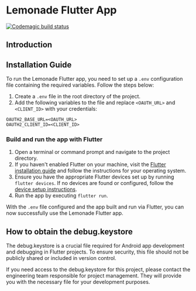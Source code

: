 # Lemonade Flutter App

[![Codemagic build status](https://api.codemagic.io/apps/6493f698db20b1801c5e821b/staging-workflow/status_badge.svg)](https://codemagic.io/apps/6493f698db20b1801c5e821b/staging-workflow/latest_build)

## Introduction

## Installation Guide

To run the Lemonade Flutter app, you need to set up a `.env` configuration file containing the required variables. Follow the steps below:

1. Create a `.env` file in the root directory of the project.
2. Add the following variables to the file and replace `<OAUTH_URL>` and `<CLIENT_ID>` with your credentials:

```env
OAUTH2_BASE_URL=<OAUTH_URL>
OAUTH2_CLIENT_ID=<CLIENT_ID>
```

### Build and run the app with Flutter

1. Open a terminal or command prompt and navigate to the project directory.
2. If you haven't enabled Flutter on your machine, visit the [Flutter installation guide](https://flutter.dev/docs/get-started/install) and follow the instructions for your operating system.
3. Ensure you have the appropriate Flutter devices set up by running `flutter devices`. If no devices are found or configured, follow the [device setup instructions](https://flutter.dev/docs/get-started/install).
4. Run the app by executing `flutter run`.

With the `.env` file configured and the app built and run via Flutter, you can now successfully use the Lemonade Flutter app.

## How to obtain the debug.keystore

The debug.keystore is a crucial file required for Android app development and debugging in Flutter projects. To ensure security, this file should not be publicly shared or included in version control.

If you need access to the debug.keystore for this project, please contact the engineering team responsible for project management. They will provide you with the necessary file for your development purposes.